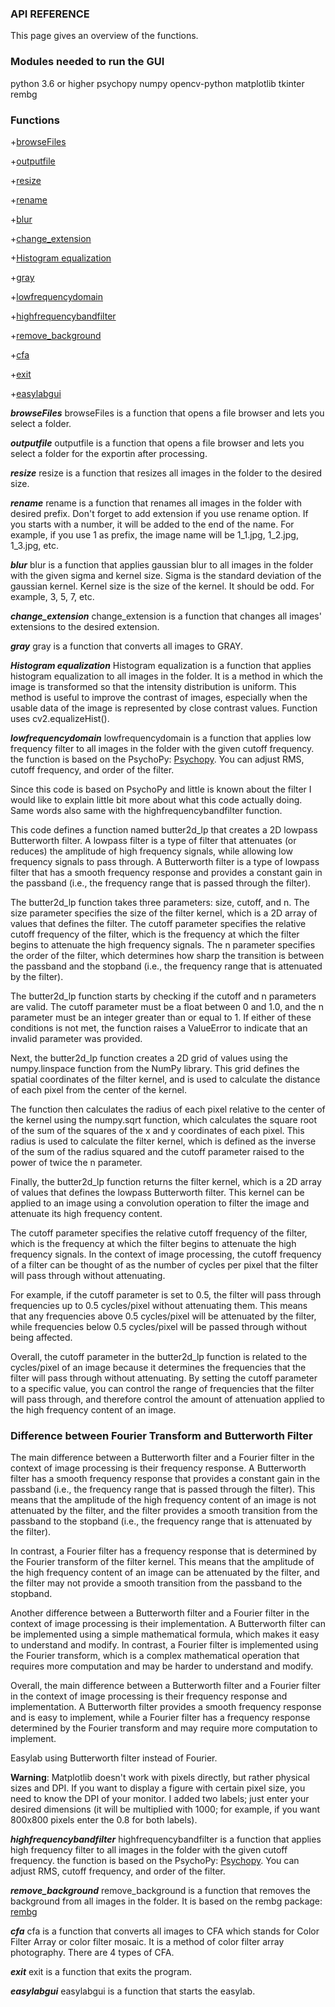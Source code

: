 ### API REFERENCE
This page gives an overview of the functions.

### Modules needed to run the GUI

python 3.6 or higher
psychopy
numpy
opencv-python
matplotlib
tkinter
rembg

### Functions
+[browseFiles](#browseFiles)

+[outputfile](#outputfile)

+[resize](#resize)

+[rename](#rename)

+[blur](#blur)

+[change_extension](#change_extension)

+[Histogram equalization](#Histogram-equalization)

+[gray](#gray)

+[lowfrequencydomain](#lowfrequencydomain)

+[highfrequencybandfilter](#highfrequencybandfilter)

+[remove_background](#remove_background)

+[cfa](#cfa)

+[exit](#exit)

+[easylabgui](#easylabgui)

***browseFiles***<a name="browseFiles"></a>
browseFiles is a function that opens a file browser and lets you select a folder.

***outputfile***<a name="outputfile"></a>
outputfile is a function that opens a file browser and lets you select a folder for the exportin after processing.

***resize***<a name="resize"></a>
resize is a function that resizes all images in the folder to the desired size.

***rename***<a name="rename"></a>
rename is a function that renames all images in the folder with desired prefix. Don't forget to add extension if you use rename option. If you starts with a number, it will be added to the end of the name. For example, if you use 1 as prefix, the image name will be 1_1.jpg, 1_2.jpg, 1_3.jpg, etc. 

***blur***<a name="blur"></a>
blur is a function that applies gaussian blur to all images in the folder with the given sigma and kernel size.
Sigma is the standard deviation of the gaussian kernel. Kernel size is the size of the kernel. It should be odd. For example, 3, 5, 7, etc.

***change_extension***<a name="change_extension"></a>
change_extension is a function that changes all images' extensions to the desired extension.

***gray***<a name="gray"></a>
gray is a function that converts all images to GRAY.

***Histogram equalization***<a name="Histogram-equalization"></a>
Histogram equalization is a function that applies histogram equalization to all images in the folder. It is a method in which the image is transformed so that the intensity distribution is uniform. This method is useful to improve the contrast of images, especially when the usable data of the image is represented by close contrast values. Function uses cv2.equalizeHist().

***lowfrequencydomain***<a name="lowfrequencydomain"></a>
lowfrequencydomain is a function that applies low frequency filter to all images in the folder with the given cutoff frequency.
the function is based on the PsychoPy: [Psychopy](https://psychopy.org/api/filters.html). You can adjust RMS, cutoff frequency, and order of the filter.

Since this code is based on PsychoPy and little is known about the filter I would like to explain little bit more about what this code actually doing. Same words also same with the highfrequencybandfilter function.

This code defines a function named butter2d_lp that creates a 2D lowpass Butterworth filter. A lowpass filter is a type of filter that attenuates (or reduces) the amplitude of high frequency signals, while allowing low frequency signals to pass through. A Butterworth filter is a type of lowpass filter that has a smooth frequency response and provides a constant gain in the passband (i.e., the frequency range that is passed through the filter).

The butter2d_lp function takes three parameters: size, cutoff, and n. The size parameter specifies the size of the filter kernel, which is a 2D array of values that defines the filter. The cutoff parameter specifies the relative cutoff frequency of the filter, which is the frequency at which the filter begins to attenuate the high frequency signals. The n parameter specifies the order of the filter, which determines how sharp the transition is between the passband and the stopband (i.e., the frequency range that is attenuated by the filter).

The butter2d_lp function starts by checking if the cutoff and n parameters are valid. The cutoff parameter must be a float between 0 and 1.0, and the n parameter must be an integer greater than or equal to 1. If either of these conditions is not met, the function raises a ValueError to indicate that an invalid parameter was provided.

Next, the butter2d_lp function creates a 2D grid of values using the numpy.linspace function from the NumPy library. This grid defines the spatial coordinates of the filter kernel, and is used to calculate the distance of each pixel from the center of the kernel.

The function then calculates the radius of each pixel relative to the center of the kernel using the numpy.sqrt function, which calculates the square root of the sum of the squares of the x and y coordinates of each pixel. This radius is used to calculate the filter kernel, which is defined as the inverse of the sum of the radius squared and the cutoff parameter raised to the power of twice the n parameter.

Finally, the butter2d_lp function returns the filter kernel, which is a 2D array of values that defines the lowpass Butterworth filter. This kernel can be applied to an image using a convolution operation to filter the image and attenuate its high frequency content.

The cutoff parameter specifies the relative cutoff frequency of the filter, which is the frequency at which the filter begins to attenuate the high frequency signals. In the context of image processing, the cutoff frequency of a filter can be thought of as the number of cycles per pixel that the filter will pass through without attenuating.

For example, if the cutoff parameter is set to 0.5, the filter will pass through frequencies up to 0.5 cycles/pixel without attenuating them. This means that any frequencies above 0.5 cycles/pixel will be attenuated by the filter, while frequencies below 0.5 cycles/pixel will be passed through without being affected.

Overall, the cutoff parameter in the butter2d_lp function is related to the cycles/pixel of an image because it determines the frequencies that the filter will pass through without attenuating. By setting the cutoff parameter to a specific value, you can control the range of frequencies that the filter will pass through, and therefore control the amount of attenuation applied to the high frequency content of an image.


### Difference between Fourier Transform and Butterworth Filter

The main difference between a Butterworth filter and a Fourier filter in the context of image processing is their frequency response. A Butterworth filter has a smooth frequency response that provides a constant gain in the passband (i.e., the frequency range that is passed through the filter). This means that the amplitude of the high frequency content of an image is not attenuated by the filter, and the filter provides a smooth transition from the passband to the stopband (i.e., the frequency range that is attenuated by the filter).

In contrast, a Fourier filter has a frequency response that is determined by the Fourier transform of the filter kernel. This means that the amplitude of the high frequency content of an image can be attenuated by the filter, and the filter may not provide a smooth transition from the passband to the stopband.

Another difference between a Butterworth filter and a Fourier filter in the context of image processing is their implementation. A Butterworth filter can be implemented using a simple mathematical formula, which makes it easy to understand and modify. In contrast, a Fourier filter is implemented using the Fourier transform, which is a complex mathematical operation that requires more computation and may be harder to understand and modify.

Overall, the main difference between a Butterworth filter and a Fourier filter in the context of image processing is their frequency response and implementation. A Butterworth filter provides a smooth frequency response and is easy to implement, while a Fourier filter has a frequency response determined by the Fourier transform and may require more computation to implement.

Easylab using Butterworth filter instead of Fourier. 


**Warning**: Matplotlib doesn't work with pixels directly, but rather physical sizes and DPI. If you want to display a figure with certain pixel size, you need to know the DPI of your monitor. I added two labels; just enter your desired dimensions (it will be multiplied with 1000; for example, if you want 800x800 pixels enter the 0.8 for both labels).


***highfrequencybandfilter***<a name="highfrequencybandfilter"></a>
highfrequencybandfilter is a function that applies high frequency filter to all images in the folder with the given cutoff frequency.
the function is based on the PsychoPy: [Psychopy](https://psychopy.org/api/filters.html). You can adjust RMS, cutoff frequency, and order of the filter.

***remove_background***<a name="remove_background"></a>
remove_background is a function that removes the background from all images in the folder. It is based on the rembg package: [rembg](https://github.com/danielgatis/rembg)

***cfa***<a name="cfa"></a>
cfa is a function that converts all images to CFA which stands for Color Filter Array or color filter mosaic. It is a method of color filter array photography. There are 4 types of CFA.

***exit***<a name="exit"></a>
exit is a function that exits the program.

***easylabgui***<a name="easylabgui"></a>
easylabgui is a function that starts the easylab.